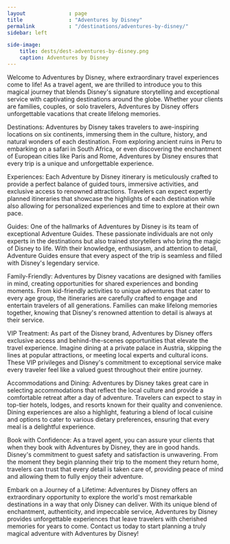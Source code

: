 ```yaml
---
layout              : page
title               : "Adventures by Disney"
permalink           : "/destinations/adventures-by-disney/"
sidebar: left

side-image:
    title: dests/dest-adventures-by-disney.png
    caption: Adventures by Disney
---
```


Welcome to Adventures by Disney, where extraordinary travel experiences come to life! As a travel agent, we are thrilled to introduce you to this magical journey that blends Disney's signature storytelling and exceptional service with captivating destinations around the globe. Whether your clients are families, couples, or solo travelers, Adventures by Disney offers unforgettable vacations that create lifelong memories.

Destinations:
Adventures by Disney takes travelers to awe-inspiring locations on six continents, immersing them in the culture, history, and natural wonders of each destination. From exploring ancient ruins in Peru to embarking on a safari in South Africa, or even discovering the enchantment of European cities like Paris and Rome, Adventures by Disney ensures that every trip is a unique and unforgettable experience.

Experiences:
Each Adventure by Disney itinerary is meticulously crafted to provide a perfect balance of guided tours, immersive activities, and exclusive access to renowned attractions. Travelers can expect expertly planned itineraries that showcase the highlights of each destination while also allowing for personalized experiences and time to explore at their own pace.

Guides:
One of the hallmarks of Adventures by Disney is its team of exceptional Adventure Guides. These passionate individuals are not only experts in the destinations but also trained storytellers who bring the magic of Disney to life. With their knowledge, enthusiasm, and attention to detail, Adventure Guides ensure that every aspect of the trip is seamless and filled with Disney's legendary service.

Family-Friendly:
Adventures by Disney vacations are designed with families in mind, creating opportunities for shared experiences and bonding moments. From kid-friendly activities to unique adventures that cater to every age group, the itineraries are carefully crafted to engage and entertain travelers of all generations. Families can make lifelong memories together, knowing that Disney's renowned attention to detail is always at their service.

VIP Treatment:
As part of the Disney brand, Adventures by Disney offers exclusive access and behind-the-scenes opportunities that elevate the travel experience. Imagine dining at a private palace in Austria, skipping the lines at popular attractions, or meeting local experts and cultural icons. These VIP privileges and Disney's commitment to exceptional service make every traveler feel like a valued guest throughout their entire journey.

Accommodations and Dining:
Adventures by Disney takes great care in selecting accommodations that reflect the local culture and provide a comfortable retreat after a day of adventure. Travelers can expect to stay in top-tier hotels, lodges, and resorts known for their quality and convenience. Dining experiences are also a highlight, featuring a blend of local cuisine and options to cater to various dietary preferences, ensuring that every meal is a delightful experience.

Book with Confidence:
As a travel agent, you can assure your clients that when they book with Adventures by Disney, they are in good hands. Disney's commitment to guest safety and satisfaction is unwavering. From the moment they begin planning their trip to the moment they return home, travelers can trust that every detail is taken care of, providing peace of mind and allowing them to fully enjoy their adventure.

Embark on a Journey of a Lifetime:
Adventures by Disney offers an extraordinary opportunity to explore the world's most remarkable destinations in a way that only Disney can deliver. With its unique blend of enchantment, authenticity, and impeccable service, Adventures by Disney provides unforgettable experiences that leave travelers with cherished memories for years to come. Contact us today to start planning a truly magical adventure with Adventures by Disney!